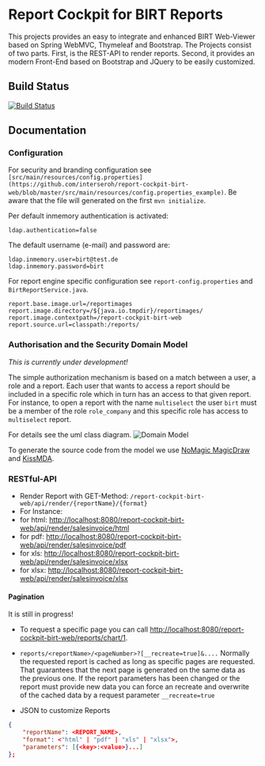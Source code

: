 # Report Cockpit for BIRT Reports

This projects provides an easy to integrate and enhanced BIRT Web-Viewer based on Spring WebMVC, Thymeleaf and Bootstrap. The Projects consist of two parts. First, is the REST-API to render reports. Second, it provides an modern Front-End based on Bootstrap and JQuery to be easily customized.

## Build Status

[![Build Status](https://travis-ci.org/interseroh/report-cockpit-birt-web.svg?branch=master)](https://travis-ci.org/interseroh/report-cockpit-birt-web)

## Documentation


### Configuration

For security and branding configuration see `[src/main/resources/config.properties](https://github.com/interseroh/report-cockpit-birt-web/blob/master/src/main/resources/config.properties_example)`. Be aware that the file will generated on the first `mvn initialize`.

Per default inmemory authentication is activated:
```
ldap.authentication=false
```
The default username (e-mail) and password are:
```
ldap.inmemory.user=birt@test.de
ldap.inmemory.password=birt
```

For report engine specific configuration see `report-config.properties` and `BirtReportService.java`.

```
report.base.image.url=/reportimages
report.image.directory=/${java.io.tmpdir}/reportimages/
report.image.contextpath=/report-cockpit-birt-web
report.source.url=classpath:/reports/
```

### Authorisation and the Security Domain Model

*This is currently under development!*

The simple authorization mechanism is based on a match between a user, a role and a report. Each user that wants to access a report should be included in a specific role which in turn has an access to that given report. For instance, to open a report with the name `multiselect` the user `birt` must be a member of the role `role_company` and this specific role has access to `multiselect` report. 

For details see the uml class diagram.
![Domain Model](https://github.com/interseroh/report-cockpit-birt-web/blob/master/src/main/resources/model/report-cockpit-birt.jpg)

To generate the source code from the model we use [NoMagic MagicDraw](http://www.nomagic.com/products/magicdraw.html) and [KissMDA](http://www.kissmda.org).

### RESTful-API

- Render Report with GET-Method: `/report-cockpit-birt-web/api/render/{reportName}/{format}`
- For Instance:
 - for html: [http://localhost:8080/report-cockpit-birt-web/api/render/salesinvoice/html](http://localhost:8080/report-cockpit-birt-web/api/render/salesinvoice/html)
 - for pdf:
 [http://localhost:8080/report-cockpit-birt-web/api/render/salesinvoice/pdf](http://localhost:8080/report-cockpit-birt-web/api/render/salesinvoice/pdf)
 - for xls:
 [http://localhost:8080/report-cockpit-birt-web/api/render/salesinvoice/xlsx](http://localhost:8080/report-cockpit-birt/api/render/salesinvoice/xlsx)
 - for xlsx:
 [http://localhost:8080/report-cockpit-birt-web/api/render/salesinvoice/xlsx](http://localhost:8080/report-cockpit-birt-web/api/render/salesinvoice/xlsx)


#### Pagination
  It is still in progress!
  
  - To request a specific page you can call [http://localhost:8080/report-cockpit-birt-web/reports/chart/1](http://localhost:8080/report-cockpit-birt-web/reports/chart/1).
  - `reports/<reportName>/<pageNumber>?[__recreate=true]&....`
  Normally the requested report is cached as long as specific pages are requested. That guarantees that the next page is generated on the same data as the previous one. 
  If the report parameters has been changed or the report must provide new data you can force an recreate and overwrite of the cached data by a request parameter `__recreate=true`  
  
- JSON to customize Reports
```json
{
    "reportName": <REPORT_NAME>,
    "format": <"html" | "pdf" | "xls" | "xlsx">,
    "parameters": [{<key>:<value>}...]
};
```